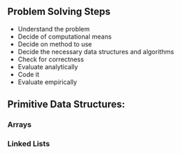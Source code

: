 ## Problem Solving Steps
- Understand the problem
- Decide of computational means 
- Decide on method to use
- Decide the necessary data structures and algorithms
- Check for correctness
- Evaluate analytically
- Code it
- Evaluate empirically



## Primitive Data Structures:
### Arrays
### Linked Lists
